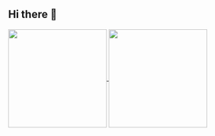 ## Hi there 👋

<!--
[![Anurag's GitHub stats](https://github-readme-stats.vercel.app/api?username=farm-er&theme=transparent)](https://github.com/farm-er/github-readme-stats)
[![Top Langs](https://github-readme-stats.vercel.app/api/top-langs/?username=farm-er)](https://github.com/farm-er/github-readme-stats)
-->

<a href="https://github.com/farm-er/github-readme-stats">
  <img height=200 align="center" src="https://github-readme-stats.vercel.app/api?username=farm-er&theme=transparent" />
</a>
<a href="https://github.com/anuraghazra/convoychat">
  <img height=200 align="center" src="https://github-readme-stats.vercel.app/api/top-langs/?username=farm-er&layout=compact&langs_count=8&card_width=320" />
</a>


<!--
**farm-er/farm-er** is a ✨ _special_ ✨ repository because its `README.md` (this file) appears on your GitHub profile.

Here are some ideas to get you started:

- 🔭 I’m currently working on ...
- 🌱 I’m currently learning ...
- 👯 I’m looking to collaborate on ...
- 🤔 I’m looking for help with ...
- 💬 Ask me about ...
- 📫 How to reach me: ...
- 😄 Pronouns: ...
- ⚡ Fun fact: ...
-->
